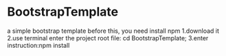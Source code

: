 # BootstrapTemplate
a simple bootstrap template
before this, you need install npm
1.download it
2.use terminal enter the project root file: cd BootstrapTemplate;
3.enter instruction:npm install
